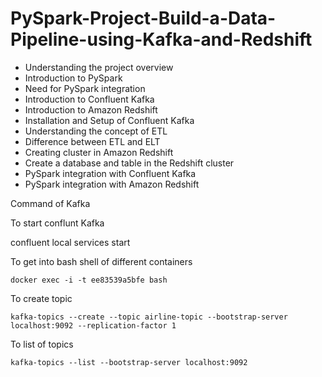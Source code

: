 # PySpark-Project-Build-a-Data-Pipeline-using-Kafka-and-Redshift

- Understanding the project overview
- Introduction to PySpark
- Need for PySpark integration
- Introduction to Confluent Kafka
- Introduction to Amazon Redshift
- Installation and Setup of Confluent Kafka
- Understanding the concept of ETL
- Difference between ETL and ELT
- Creating cluster in Amazon Redshift
- Create a database and table in the Redshift cluster
- PySpark integration with Confluent Kafka
- PySpark integration with Amazon Redshift

Command of Kafka

To start conflunt Kafka 

confluent local services start


To get into bash shell of different containers

```docker exec -i -t ee83539a5bfe bash```


To create topic

```kafka-topics --create --topic airline-topic --bootstrap-server localhost:9092 --replication-factor 1 ```





To list of topics

``` kafka-topics --list --bootstrap-server localhost:9092 ```
